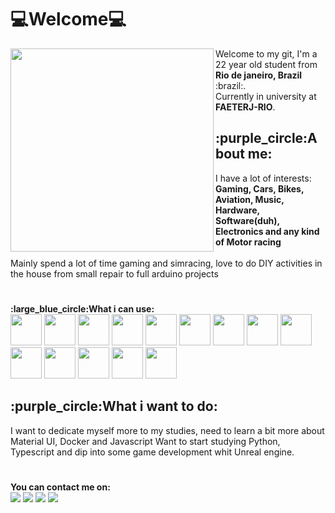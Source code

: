 # :computer:Welcome:computer:

<img src="https://user-images.githubusercontent.com/54013549/208317786-33c283fc-dba2-4614-a798-1840cc12a01f.svg" min-width="200px" max-width="400px" width="325px" align="Left">

<p Align="left">
  Welcome to my git, I'm a 22 year old student from <strong>Rio de janeiro, Brazil</strong> :brazil:. <br>
  Currently in university at <strong>FAETERJ-RIO</strong>. <br>
</p>
<h2>:purple_circle:About me:</h2>
<p Align="left">
  I have a lot of interests: <strong>Gaming, Cars, Bikes, Aviation, Music, Hardware, Software(duh), Electronics and any kind of Motor racing</strong><Br><Br>
  Mainly spend a lot of time gaming and simracing, love to do DIY activities in the house from small repair to full arduino projects
</p>

<h1>
</h1>

<p align="left"><strong>:large_blue_circle:What i can use:<br></strong>     
    <img src="https://cdn.jsdelivr.net/gh/devicons/devicon/icons/docker/docker-plain.svg" width= "50px"max-width="50px"/>
    <img src="https://cdn.jsdelivr.net/gh/devicons/devicon/icons/postgresql/postgresql-plain-wordmark.svg" width= "50px"max-width="50px"/>
    <img src="https://cdn.jsdelivr.net/gh/devicons/devicon/icons/figma/figma-original.svg" width= "50px"max-width="50px"/>
    <img src="https://cdn.jsdelivr.net/gh/devicons/devicon/icons/arduino/arduino-original-wordmark.svg" width= "50px"max-width="50px"/>
    <img src="https://cdn.jsdelivr.net/gh/devicons/devicon/icons/ifttt/ifttt-original.svg" width= "50px"max-width="50px"/>
    <img src="https://cdn.jsdelivr.net/gh/devicons/devicon/icons/html5/html5-original.svg" width= "50px"max-width="50px"/>
    <img src="https://cdn.jsdelivr.net/gh/devicons/devicon/icons/css3/css3-original.svg" width= "50px"max-width="50px"/>
    <img src="https://cdn.jsdelivr.net/gh/devicons/devicon/icons/c/c-original.svg" width= "50px"max-width="50px"/>   
    <img src="https://cdn.jsdelivr.net/gh/devicons/devicon/icons/csharp/csharp-original.svg" width= "50px"max-width="50px"/>
    <img src="https://cdn.jsdelivr.net/gh/devicons/devicon/icons/java/java-original.svg" width= "50px"max-width="50px"/>
    <img src="https://cdn.jsdelivr.net/gh/devicons/devicon/icons/javascript/javascript-original.svg" width= "50px"max-width="50px"/>
    <img src="https://cdn.jsdelivr.net/gh/devicons/devicon/icons/nodejs/nodejs-original.svg" width= "50px"max-width="50px"/>
    <img src="https://cdn.jsdelivr.net/gh/devicons/devicon/icons/materialui/materialui-original.svg" width= "50px"max-width="50px"/>
    <img src="https://cdn.jsdelivr.net/gh/devicons/devicon/icons/react/react-original.svg" width= "50px"max-width="50px"/>          
</p>

<h2>:purple_circle:What i want to do:</h2>
<p>
  I want to dedicate myself more to my studies, need to learn a bit more about Material UI, Docker and Javascript
  Want to start studying Python, Typescript and dip into some game development whit Unreal engine.
</p>
<h1></h1>

<p>
  <strong>You can contact me on: </strong><br>
  <a href="guilam.dev@gmail.com" alt="Gmail">
  <img src="https://img.shields.io/badge/-Gmail-FF0000?style=flat-square&labelColor=FF0000&logo=gmail&logoColor=white&link=guilam.dev@gmail.com" /></a>
  
  <a href="https://www.linkedin.com/in/guilherme-almeida-ab1aa0206/" alt="Linkedin">
  <img src="https://img.shields.io/badge/-Linkedin-0e76a8?style=flat-square&logo=Linkedin&logoColor=white&link=https://www.linkedin.com/in/guilherme-almeida-ab1aa0206/" /></a>
  
  <a href="https://wa.me/552197571149" alt="WhatsApp">
  <img src="https://img.shields.io/badge/-WhatsApp-25d366?style=flat-square&labelColor=25d366&logo=whatsapp&logoColor=white&link=https://wa.me/552197571149"/></a>
  
  <a href="https://discord.com/users/301415044527161344" alt="WhatsApp">
  <img src="https://img.shields.io/badge/-Discord-7289da?style=flat-square&labelColor=7289da&logo=Discord&logoColor=white&link=https://discord.com/users/301415044527161344"/></a>
  
</p>
<!---
Guil-Baka/Guil-Baka is a ✨ special ✨ repository because its `README.md` (this file) appears on your GitHub profile.
You can click the Preview link to take a look at your changes.
--->

<!---
![undraw_firmware_re_fgdy](https://user-images.githubusercontent.com/54013549/208317786-33c283fc-dba2-4614-a798-1840cc12a01f.svg)

--->
